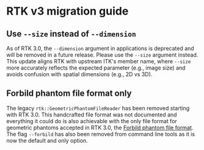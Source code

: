 # RTK v3 migration guide

## Use `--size` instead of `--dimension`

As of RTK 3.0, the `--dimension` argument in applications is deprecated and
will be removed in a future release.  Please use the `--size` argument instead.
This update aligns RTK with upstream ITK's member name, where `--size` more
accurately reflects the expected parameter (e.g., image size) and avoids
confusion with spatial dimensions (e.g., 2D vs 3D).

## Forbild phantom file format only

The legacy `rtk::GeometricPhantomFileReader` has been removed starting with RTK
3.0. This handcrafted file format was not documented and everything it could do
is also achievable with the only file format for geometric phantoms accepted in
RTK 3.0, the [Forbild phantom file format](Phantom.md). The flag `--forbild`
has also been removed from command line tools as it is now the default and only
option.

